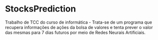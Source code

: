 # StocksPrediction
Trabalho de TCC do curso de informática - Trata-se de um programa que recupera informações de ações da bolsa de valores e tenta prever o valor das mesmas para 7 dias futuros por meio de Redes Neurais Artificiais.
